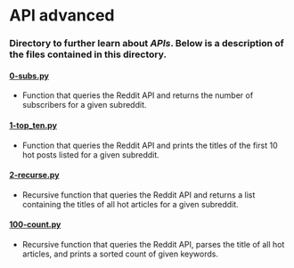 # API advanced
### Directory to further learn about _APIs_. Below is a description of the files contained in this directory.

#### [0-subs.py](./0-subs.py)
* Function that queries the Reddit API and returns the number of subscribers for a given subreddit.

#### [1-top_ten.py](./1-top_ten.py)
* Function that queries the Reddit API and prints the titles of the first 10 hot posts listed for a given subreddit.

#### [2-recurse.py](./2-recurse.py)
* Recursive function that queries the Reddit API and returns a list containing the titles of all hot articles for a given subreddit.

#### [100-count.py](./100-count.py)
* Recursive function that queries the Reddit API, parses the title of all hot articles, and prints a sorted count of given keywords.